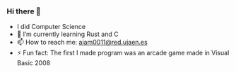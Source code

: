 ### Hi there 👋
- I did Computer Science  
- 🌱 I’m currently learning Rust and C
- 📫 How to reach me: [ajam0011@red.ujaen.es](mailto:ajam0011@red.ujaen.es)
- ⚡ Fun fact: The first I made program was an arcade game made in Visual Basic 2008 

<!--
**antjarm/antjarm** is a ✨ _special_ ✨ repository because its `README.md` (this file) appears on your GitHub profile.

Here are some ideas to get you started:

- 🔭 I’m currently working on ...

- 👯 I’m looking to collaborate on ...
- 🤔 I’m looking for help with ...
- 💬 Ask me about ...
- 📫 How to reach me: ...
- 😄 Pronouns: ...

-->
